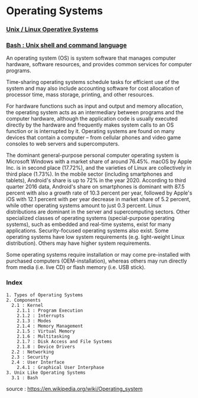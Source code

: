 # Operating Systems


### [Unix / Linux Operative Systems]()

### [Bash : Unix shell and command language](https://github.com/CatalaniCD/computer_science/tree/main/6.%20operating_systems/bash)

An operating system (OS) is system software that manages computer hardware, software resources, and provides common services for computer programs.

Time-sharing operating systems schedule tasks for efficient use of the system and may also include accounting software for cost allocation of processor time, mass storage, printing, and other resources.

For hardware functions such as input and output and memory allocation, the operating system acts as an intermediary between programs and the computer hardware, although the application code is usually executed directly by the hardware and frequently makes system calls to an OS function or is interrupted by it. Operating systems are found on many devices that contain a computer – from cellular phones and video game consoles to web servers and supercomputers.

The dominant general-purpose personal computer operating system is Microsoft Windows with a market share of around 76.45%. macOS by Apple Inc. is in second place (17.72%), and the varieties of Linux are collectively in third place (1.73%). In the mobile sector (including smartphones and tablets), Android's share is up to 72% in the year 2020. According to third quarter 2016 data, Android's share on smartphones is dominant with 87.5 percent with also a growth rate of 10.3 percent per year, followed by Apple's iOS with 12.1 percent with per year decrease in market share of 5.2 percent, while other operating systems amount to just 0.3 percent. Linux distributions are dominant in the server and supercomputing sectors. Other specialized classes of operating systems (special-purpose operating systems), such as embedded and real-time systems, exist for many applications. Security-focused operating systems also exist. Some operating systems have low system requirements (e.g. light-weight Linux distribution). Others may have higher system requirements.

Some operating systems require installation or may come pre-installed with purchased computers (OEM-installation), whereas others may run directly from media (i.e. live CD) or flash memory (i.e. USB stick). 


### Index

    1. Types of Operating Systems
    2. Components
      2.1 : Kernel
        2.1.1 : Program Execution
        2.1.2 : Interrupts
        2.1.3 : Modes
        2.1.4 : Memory Management
        2.1.5 : Virtual Memory
        2.1.6 : Multitasking
        2.1.7 : Disk Access and File Systems
        2.1.8 : Device Drivers
      2.2 : Networking
      2.3 : Security
      2.4 : User Interface
        2.4.1 : Graphical User Interphase
    3. Unix Like Operating Systems
      3.1 : Bash
      
      
      
source : https://en.wikipedia.org/wiki/Operating_system
